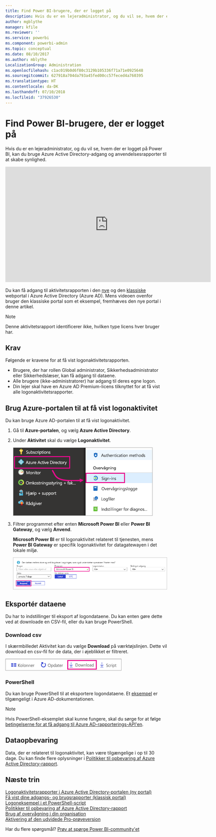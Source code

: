 ```yaml
---
title: Find Power BI-brugere, der er logget på
description: Hvis du er en lejeradministrator, og du vil se, hvem der er logget på Power BI, kan du bruge Azure Active Directory-adgang og anvendelsesrapporter til at skabe synlighed.
author: mgblythe
manager: kfile
ms.reviewer: ''
ms.service: powerbi
ms.component: powerbi-admin
ms.topic: conceptual
ms.date: 08/10/2017
ms.author: mblythe
LocalizationGroup: Administration
ms.openlocfilehash: c1ac019b0d6f80c3129b105336f71a71e0925648
ms.sourcegitcommit: 627918a704da793a45fed00cc57feced4a760395
ms.translationtype: HT
ms.contentlocale: da-DK
ms.lasthandoff: 07/10/2018
ms.locfileid: "37926530"
---
```

# <a name="find-power-bi-users-that-have-signed-in"></a>Find Power BI-brugere, der er logget på
Hvis du er en lejeradministrator, og du vil se, hvem der er logget på Power BI, kan du bruge Azure Active Directory-adgang og anvendelsesrapporter til at skabe synlighed.

<iframe width="640" height="360" src="https://www.youtube.com/embed/1AVgh9w9VM8?showinfo=0" frameborder="0" allowfullscreen></iframe>

Du kan få adgang til aktivitetsrapporten i den [nye](https://docs.microsoft.com/azure/active-directory/active-directory-reporting-activity-sign-ins) og den [klassiske](https://docs.microsoft.com/azure/active-directory/active-directory-view-access-usage-reports) webportal i Azure Active Directory (Azure AD). Mens videoen ovenfor bruger den klassiske portal som et eksempel, fremhæves den nye portal i denne artikel.

> [!NOTE]
> Denne aktivitetsrapport identificerer ikke, hvilken type licens hver bruger har.

## <a name="requirements"></a>Krav
Følgende er kravene for at få vist logonaktivitetsrapporten.

* Brugere, der har rollen Global administrator, Sikkerhedsadministrator eller Sikkerhedslæser, kan få adgang til dataene.
* Alle brugere (ikke-administratorer) har adgang til deres egne logon.
* Din lejer skal have en Azure AD Premium-licens tilknyttet for at få vist alle logonaktivitetsrapporter.

## <a name="using-the-azure-portal-to-view-sign-ins"></a>Brug Azure-portalen til at få vist logonaktivitet
Du kan bruge Azure AD-portalen til at få vist logonaktivitet.

1. Gå til **Azure-portalen**, og vælg **Azure Active Directory**.
2. Under **Aktivitet** skal du vælge **Logonaktivitet**.
   
    ![](media/service-admin-access-usage/azure-portal-sign-ins.png)
3. Filtrer programmet efter enten **Microsoft Power BI** eller **Power BI Gateway**, og vælg **Anvend**.
   
    **Microsoft Power BI** er til logonaktivitet relateret til tjenesten, mens **Power BI Gateway** er specifik logonaktivitet for datagatewayen i det lokale miljø.
   
    ![](media/service-admin-access-usage/sign-in-filter.png)

## <a name="export-the-data"></a>Eksportér dataene
Du har to indstillinger til eksport af logondataene. Du kan enten gøre dette ved at downloade en CSV-fil, eller du kan bruge PowerShell.

### <a name="download-csv"></a>Download csv
I skærmbilledet Aktivitet kan du vælge **Download** på værktøjslinjen. Dette vil download en csv-fil for de data, der i øjeblikket er filtreret.

![](media/service-admin-access-usage/download-sign-in-data-csv.png)

### <a name="powershell"></a>PowerShell
Du kan bruge PowerShell til at eksportere logondataene. Et [eksempel](https://docs.microsoft.com/azure/active-directory/active-directory-reporting-api-sign-in-activity-samples#powershell-script) er tilgængeligt i Azure AD-dokumentationen.

> [!NOTE]
> Hvis PowerShell-eksemplet skal kunne fungere, skal du sørge for at følge [betingelserne for at få adgang til Azure AD-rapporterings-API'en](https://docs.microsoft.com/azure/active-directory/active-directory-reporting-api-prerequisites).
> 
> 

## <a name="data-retention"></a>Dataopbevaring
Data, der er relateret til logonaktivitet, kan være tilgængelige i op til 30 dage. Du kan finde flere oplysninger i [Politikker til opbevaring af Azure Active Directory-rapport](https://docs.microsoft.com/azure/active-directory/active-directory-reporting-retention).

## <a name="next-steps"></a>Næste trin
[Logonaktivitetsrapporter i Azure Active Directory-portalen (ny portal)](https://docs.microsoft.com/azure/active-directory/active-directory-reporting-activity-sign-ins)  
[Få vist dine adgangs- og brugsrapporter (klassisk portal)](https://docs.microsoft.com/azure/active-directory/active-directory-view-access-usage-reports)  
[Logoneksempel i et PowerShell-script](https://docs.microsoft.com/azure/active-directory/active-directory-reporting-api-sign-in-activity-samples#powershell-script)  
[Politikker til opbevaring af Azure Active Directory-rapport](https://docs.microsoft.com/azure/active-directory/active-directory-reporting-retention)  
[Brug af overvågning i din organisation](service-admin-auditing.md)  
[Aktivering af den udvidede Pro-prøveversion](service-extended-pro-trial.md)

Har du flere spørgsmål? [Prøv at spørge Power BI-community'et](https://community.powerbi.com/)

